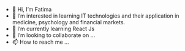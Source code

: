 - 👋 Hi, I’m Fatima
- 👀 I’m interested in learning IT technologies and their application in medicine, psychology and financial markets.
- 🌱 I’m currently learning React Js
- 💞️ I’m looking to collaborate on ...
- 📫 How to reach me ...

<!---
fatimasr68/fatimasr68 is a ✨ special ✨ repository because its `README.md` (this file) appears on your GitHub profile.
You can click the Preview link to take a look at your changes.
--->
